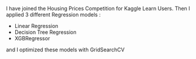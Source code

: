 I have joined the Housing Prices Competition for Kaggle Learn Users. Then I applied 3 different Regression models : 
- Linear Regression
- Decision Tree Regression
- XGBRegressor  

and I optimized these models with GridSearchCV
